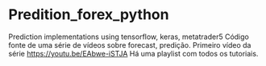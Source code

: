 # Predition_forex_python
 Prediction implementations using tensorflow, keras, metatrader5
 Código fonte de uma série de vídeos sobre forecast, predição.
 Primeiro vídeo da série https://youtu.be/EAbwe-iSTJA
 Há uma playlist com todos os tutoriais.
